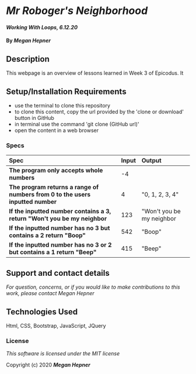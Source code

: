 # _Mr Roboger's Neighborhood_


#### _Working With Loops, 6.12.20_

#### By _**Megan Hepner**_

## Description
  This webpage is an overview of lessons learned in Week 3 of Epicodus. It 


## Setup/Installation Requirements

* use the terminal to clone this repository 
* to clone this content, copy the url provided by the 'clone or download' button in GitHub
* in terminal use the command 'git clone (GitHub url)'
* open the content in a web browser

### Specs
| Spec | Input | Output |
| :-------------     | :------------- | :------------- |
| **The program only accepts whole numbers** | -4 |  |
| **The program returns a range of numbers from 0 to the users inputted number** | 4 | "0, 1, 2, 3, 4" |
| **If the inputted number contains a 3, return "Won't you be my neighbor** | 123 | "Won't you be my neighbor |
| **If the inputted number has no 3 but contains a 2 return "Boop"** | 542 |  "Boop" |
| **If the inputted number has no 3 or 2 but contains a 1 return "Beep"** | 415 | "Beep" |


## Support and contact details

_For question, concerns, or if you would like to make contributions to this work, please contact Megan Hepner_

## Technologies Used

Html, CSS, Bootstrap, JavaScript, JQuery

### License

*This software is licensed under the MIT license*

Copyright (c) 2020 **_Megan Hepner_**